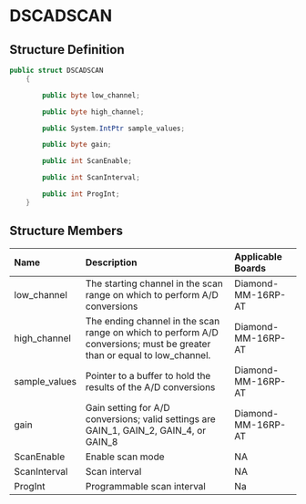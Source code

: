 # DSCADSCAN

## Structure Definition

```csharp
public struct DSCADSCAN
    {

        public byte low_channel;

        public byte high_channel;

        public System.IntPtr sample_values;

        public byte gain;

        public int ScanEnable;

        public int ScanInterval;

        public int ProgInt;
    }

```

## Structure Members

| Name | Description | Applicable Boards |
| :--- | :--- | :--- |
| low\_channel | The starting channel in the scan range on which to perform A/D conversions |  Diamond-MM-16RP-AT |
| high\_channel | The ending channel in the scan range on which to perform A/D conversions; must be greater than or equal to low\_channel. | Diamond-MM-16RP-AT |
| sample\_values | Pointer to a buffer to hold the results of the A/D conversions | Diamond-MM-16RP-AT |
| gain | Gain setting for A/D conversions; valid settings are GAIN\_1, GAIN\_2, GAIN\_4, or GAIN\_8 | Diamond-MM-16RP-AT |
| ScanEnable | Enable scan mode | NA |
| ScanInterval | Scan interval | NA |
| ProgInt | Programmable scan interval | Na |

